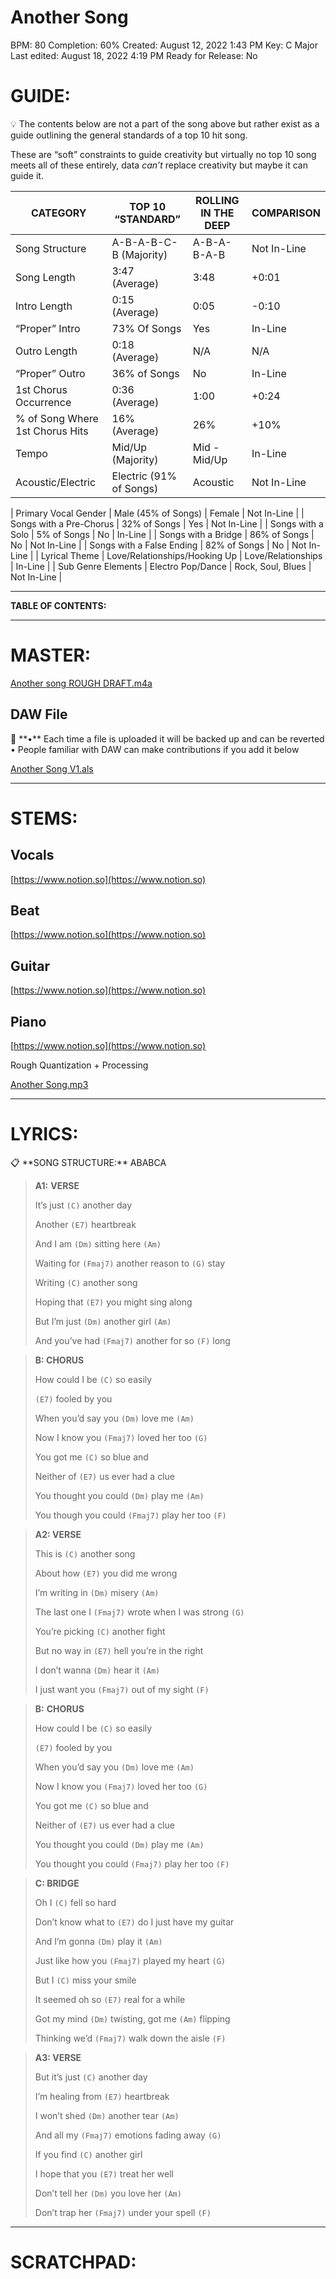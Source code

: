 # Another Song

BPM: 80
Completion: 60%
Created: August 12, 2022 1:43 PM
Key: C Major
Last edited: August 18, 2022 4:19 PM
Ready for Release: No

# **GUIDE:**

<aside>
💡 The contents below are not a part of the song above but rather exist as a guide outlining the general standards of a top 10 hit song.

These are “soft” constraints to guide creativity but virtually no top 10 song meets all of these entirely, data *can’t* replace creativity but maybe it can guide it.

</aside>

| CATEGORY | TOP 10 “STANDARD” | ROLLING IN THE DEEP | COMPARISON |
| --- | --- | --- | --- |
| Song Structure | A-B-A-B-C-B (Majority) | A-B-A-B-A-B | Not In-Line |
| Song Length | 3:47 (Average) | 3:48 | +0:01 |
| Intro Length | 0:15 (Average) | 0:05 | -0:10 |
| “Proper” Intro | 73% Of Songs | Yes | In-Line |
| Outro Length | 0:18 (Average) | N/A | N/A |
| “Proper” Outro | 36% of Songs | No | In-Line |
| 1st Chorus Occurrence | 0:36 (Average) | 1:00 | +0:24 |
| % of Song Where 1st Chorus Hits | 16% (Average) | 26% | +10% |
| Tempo | Mid/Up (Majority) | Mid - Mid/Up | In-Line |
| Acoustic/Electric | Electric (91% of Songs) | Acoustic | Not In-Line |

| Primary Vocal Gender | Male (45% of Songs) | Female | Not In-Line |
| Songs with a Pre-Chorus | 32% of Songs | Yes | Not In-Line |
| Songs with a Solo | 5% of Songs | No | In-Line |
| Songs with a Bridge | 86% of Songs | No | Not In-Line |
| Songs with a False Ending | 82% of Songs | No | Not In-Line |
| Lyrical Theme | Love/Relationships/Hooking Up | Love/Relationships | In-Line |
| Sub Genre Elements | Electro Pop/Dance | Rock, Soul, Blues | Not In-Line |

---

**TABLE OF CONTENTS:**

---

# MASTER:

[Another song ROUGH DRAFT.m4a](Another%20Song%20995220d55a9449cbb690e06740712b5c/Another_song_ROUGH_DRAFT.m4a)

## **DAW File**

<aside>
💾 **•** Each time a file is uploaded it will be backed up and can be reverted
• People familiar with DAW can make contributions if you add it below

</aside>

[Another Song V1.als](Another%20Song%20995220d55a9449cbb690e06740712b5c/Another_Song_V1.als)

---

# STEMS:

## Vocals

[https://www.notion.so](https://www.notion.so)

## Beat

[https://www.notion.so](https://www.notion.so)

## Guitar

[https://www.notion.so](https://www.notion.so)

## Piano

[https://www.notion.so](https://www.notion.so)

Rough Quantization + Processing

[Another Song.mp3](Another%20Song%20995220d55a9449cbb690e06740712b5c/Another_Song.mp3)

---

# LYRICS:

<aside>
📋 **SONG STRUCTURE:** ABABCA

</aside>

> **A1:** **VERSE**
> 
> 
> It’s just `(C)` another day
> 
> Another `(E7)` heartbreak
> 
> And I am `(Dm)` sitting here `(Am)`
> 
> Waiting for `(Fmaj7)` another reason to `(G)` stay
> 
> Writing `(C)` another song
> 
> Hoping that `(E7)` you might sing along
> 
> But I’m just `(Dm)` another girl `(Am)`
> 
> And you’ve had `(Fmaj7)` another for so `(F)` long
> 

> **B: CHORUS**
> 
> 
> How could I be `(C)` so easily
> 
> `(E7)` fooled by you
> 
> When you’d say you `(Dm)` love me `(Am)`
> 
> Now I know you `(Fmaj7)` loved her too `(G)`
> 
> You got me `(C)` so blue and
> 
> Neither of `(E7)` us ever had a clue
> 
> You thought you could `(Dm)` play me `(Am)`
> 
> You though you could `(Fmaj7)` play her too `(F)`
> 

> **A2: VERSE**
> 
> 
> This is `(C)` another song
> 
> About how `(E7)` you did me wrong
> 
> I’m writing in `(Dm)` misery `(Am)`
> 
> The last one I `(Fmaj7)` wrote when I was strong `(G)`
> 
> You’re picking `(C)` another fight
> 
> But no way in `(E7)` hell you’re in the right
> 
> I don’t wanna `(Dm)` hear it `(Am)`
> 
> I just want you `(Fmaj7)` out of my sight `(F)`
> 

> **B:** **CHORUS**
> 
> 
> How could I be `(C)` so easily
> 
> `(E7)` fooled by you
> 
> When you’d say you `(Dm)` love me `(Am)`
> 
> Now I know you `(Fmaj7)` loved her too `(G)`
> 
> You got me `(C)` so blue and
> 
> Neither of `(E7)` us ever had a clue
> 
> You thought you could `(Dm)` play me `(Am)`
> 
> You thought you could `(Fmaj7)` play her too `(F)`
> 

> **C: BRIDGE**
> 
> 
> Oh I `(C)` fell so hard
> 
> Don’t know what to `(E7)` do I just have my guitar
> 
> And I’m gonna `(Dm)` play it `(Am)`
> 
> Just like how you `(Fmaj7)` played my heart `(G)`
> 
> But I `(C)` miss your smile
> 
> It seemed oh so `(E7)` real for a while
> 
> Got my mind `(Dm)` twisting, got me `(Am)` flipping
> 
> Thinking we’d `(Fmaj7)` walk down the aisle `(F)`
> 

> **A3: VERSE**
> 
> 
> But it’s just `(C)` another day
> 
> I’m healing from `(E7)` heartbreak
> 
> I won’t shed `(Dm)` another tear `(Am)`
> 
> And all my `(Fmaj7)` emotions fading away `(G)`
> 
> If you find `(C)` another girl
> 
> I hope that you `(E7)` treat her well
> 
> Don’t tell her `(Dm)` you love her `(Am)`
> 
> Don’t trap her `(Fmaj7)` under your spell `(F)`
> 

---

# **SCRATCHPAD:**